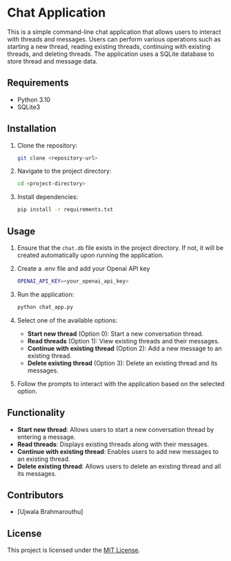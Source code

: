 # Chat Application

This is a simple command-line chat application that allows users to interact with threads and messages. Users can perform various operations such as starting a new thread, reading existing threads, continuing with existing threads, and deleting threads. The application uses a SQLite database to store thread and message data.

## Requirements

- Python 3.10
- SQLite3

## Installation

1. Clone the repository:

    ```bash
    git clone <repository-url>
    ```

2. Navigate to the project directory:

    ```bash
    cd <project-directory>
    ```

3. Install dependencies:

    ```bash
    pip install -r requirements.txt
    ```

## Usage

1. Ensure that the `chat.db` file exists in the project directory. If not, it will be created automatically upon running the application.

2. Create a .env file and add your Openai API key

    ```bash
    OPENAI_API_KEY=<your_openai_api_key>
    ```

2. Run the application:

    ```bash
    python chat_app.py
    ```

3. Select one of the available options:
    - **Start new thread** (Option 0): Start a new conversation thread.
    - **Read threads** (Option 1): View existing threads and their messages.
    - **Continue with existing thread** (Option 2): Add a new message to an existing thread.
    - **Delete existing thread** (Option 3): Delete an existing thread and its messages.

4. Follow the prompts to interact with the application based on the selected option.

## Functionality

- **Start new thread**: Allows users to start a new conversation thread by entering a message.
- **Read threads**: Displays existing threads along with their messages.
- **Continue with existing thread**: Enables users to add new messages to an existing thread.
- **Delete existing thread**: Allows users to delete an existing thread and all its messages.

## Contributors

- [Ujwala Brahmarouthu]

## License

This project is licensed under the [MIT License](LICENSE).
